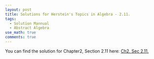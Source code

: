 ```yaml
---
layout: post
title: Solutions for Herstein's Topics in Algebra - 2.11.
tags:
  - Solution Mannual
  - Abstract Algebra
use_math: true
comments: true
---
```

You can find the solution for Chapter2, Section 2.11 here:
[Ch2. Sec 2.11.](/assets/Herstein_Topics_in_Algebra_solution_2.11.pdf)
